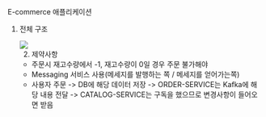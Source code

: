 E-commerce 애플리케이션

1. 전체 구조

   <img src="https://user-images.githubusercontent.com/64065318/138685784-badee362-3efa-4132-b13c-63e237d271a6.png">

   2. 제약사항

   - 주문시 재고수량에서 -1, 재고수량이 0일 경우 주문 불가해야
   - Messaging 서비스 사용(메세지를 발행하는 쪽 / 메세지를 얻어가는쪽)
   - 사용자 주문 -> DB에 해당 데이터 저장 -> ORDER-SERVICE는 Kafka에 해당 내용 전달 ->  CATALOG-SERVICE는 구독을 했으므로 변경사항이 들어오면 받음